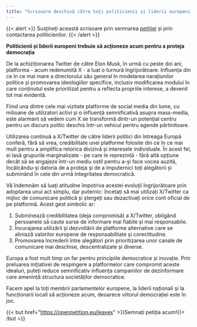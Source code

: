 ```yaml
---
title: "Scrisoare deschisă către toți politicienii și liderii europeni pentru a renunța la X/Twitter"
---
```


{{< alert >}}
Susțineți această scrisoare prin semnarea [petiției](https://openpetition.eu/leavex) și prin contactarea politicienilor. 
{{< /alert >}}

**Politicienii și liderii europeni trebuie să acționeze acum pentru a proteja democrația**

De la achiziționarea Twitter de către Elon Musk, în urmă cu peste doi ani, platforma - acum redenumită X - a luat o turnură îngrijorătoare. Influența din ce în ce mai mare a directorului său general în modelarea narațiunilor politice și promovarea ideologiilor specifice, inclusiv modificarea modului în care conținutul este prioritizat pentru a reflecta propriile interese, a devenit tot mai evidentă.

Fiind una dintre cele mai vizitate platforme de social media din lume, cu milioane de utilizatori activi și o influență semnificativă asupra mass-media, este alarmant să vedem cum X se transformă dintr-un potențial centru pentru un discurs politic deschis într-un vehicul pentru agende părtinitoare.

Utilizarea continuă a X/Twitter de către liderii politici din întreaga Europă conferă, fără să vrea, credibilitate unei platforme folosite din ce în ce mai mult pentru a amplifica retorica divizivă și interesele individuale. În acest fel, ei lasă grupurile marginalizate - pe care le reprezintă - fără altă opțiune decât să se angajeze într-un mediu ostil pentru a-și face vocea auzită, încălcându-și datoria de a proteja și de a împuternici toți alegătorii și subminând în cele din urmă integritatea democratică.

Vă îndemnăm să luați atitudine împotriva acestei evoluții îngrijorătoare prin adoptarea unui act simplu, dar puternic: încetați să mai utilizați X/Twitter ca mijloc de comunicare politică și ștergeți sau dezactivați orice cont oficial de pe platformă. Acest gest simbolic ar:

1. Subminează credibilitatea (deja compromisă) a X/Twitter, obligând persoanele să caute surse de informare mai fiabile și mai responsabile.
1. Încurajarea utilizării și dezvoltării de platforme alternative care se aliniază valorilor europene de responsabilitate și corectitudine.
1. Promovarea încrederii între alegători prin prioritizarea unor canale de comunicare mai deschise, descentralizate și diverse.

Europa a fost mult timp un far pentru principiile democratice și inovație. Prin preluarea inițiativei de respingere a platformelor care compromit aceste idealuri, puteți reduce semnificativ influența campaniilor de dezinformare care amenință structura societăților democratice.

Facem apel la toți membrii parlamentelor europene, la liderii naționali și la funcționarii locali să acționeze acum, deoarece viitorul democrației este în joc.

{{< but href="https://openpetition.eu/leavex" >}}Semnați petiția acum!{{< /but >}}
